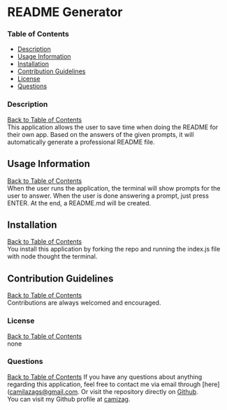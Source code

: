 # README Generator

  ### Table of Contents
  * [Description](#description)
  * [Usage Information](#usage-info)
  * [Installation](#installation)
  * [Contribution Guidelines](#contribution-guidelines)
  * [License](#license)
  * [Questions](#questions)

  ### Description 
  [Back to Table of Contents](#description) 
  <br>
  This application allows the user to save time when doing the README for their own app. Based on the answers of the given prompts, it will automatically generate a professional README file. 

  ## Usage Information
  [Back to Table of Contents](#usage-info)
  <br>
  When the user runs the application, the terminal will show prompts for the user to answer. When the user is done answering a prompt, just press ENTER. At the end, a README.md will be created. 

  ## Installation
  [Back to Table of Contents](#installation)
  <br>
  You install this application by forking the repo and running the index.js file with node thought the terminal. 

  ## Contribution Guidelines 
  [Back to Table of Contents](#contribution-guidelines)
  <br>
  Contributions are always welcomed and encouraged. 

  ### License
  [Back to Table of Contents](#license)
  <br>
  none

  ### Questions
  [Back to Table of Contents](#questions)
  If you have any questions about anything regarding this application, feel free to contact me via email through [here](camilazags@gmail.com. Or visit the repository directly on [Github](https://github.com/camizag/readme-generator).
  <br>
  You can visit my Github profile at [camizag](https://github.com/camizag).
